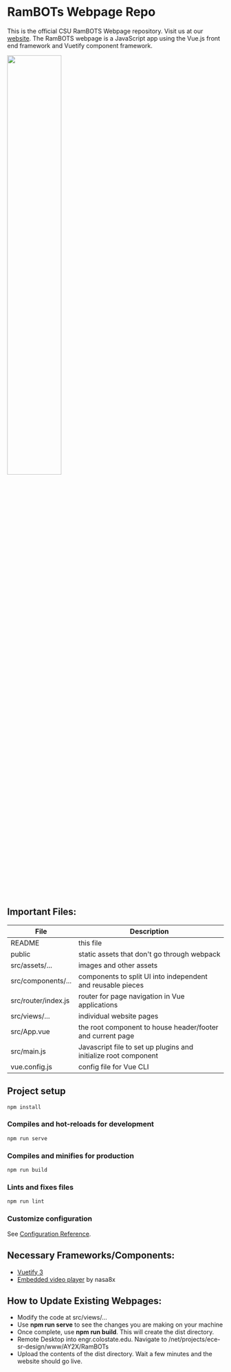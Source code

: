 # RamBOTs Webpage Repo
                   
This is the official CSU RamBOTS Webpage repository. 
Visit us at our [website](https://projects-web.engr.colostate.edu/ece-sr-design/AY22/RamBOTs).
The RamBOTS webpage is a JavaScript app using the Vue.js front end framework and Vuetify component framework.


<img src="https://user-images.githubusercontent.com/112744753/196563382-2745e707-77d6-42d5-98a0-a29530e21c9a.png" width=50% height=50%>

Important Files:
------

| File                       | Description           |
| ---------------------------|-------------|
| README                     | this file |
| public   | static assets that don't go through webpack      |
| src/assets/...    | images and other assets     |
| src/components/...    | components to split UI into independent and reusable pieces     |
| src/router/index.js    | router for page navigation in Vue applications    |
| src/views/...    | individual website pages     |
| src/App.vue    | the root component to house header/footer and current page     |
| src/main.js    | Javascript file to set up plugins and initialize root component     |
| vue.config.js    | config file for Vue CLI   |

## Project setup
```
npm install
```

### Compiles and hot-reloads for development
```
npm run serve
```

### Compiles and minifies for production
```
npm run build
```

### Lints and fixes files
```
npm run lint
```


### Customize configuration
See [Configuration Reference](https://cli.vuejs.org/config/).


## Necessary Frameworks/Components:
- [Vuetify 3](https://vuetifyjs.com/en/getting-started/installation/)
- [Embedded video player](https://github.com/nasa8x/v-video-embed) by nasa8x

## How to Update Existing Webpages:
- Modify the code at src/views/... 
- Use **npm run serve** to see the changes you are making on your machine
- Once complete, use **npm run build**. This will create the dist directory.
- Remote Desktop into engr.colostate.edu. Navigate to /net/projects/ece-sr-design/www/AY2X/RamBOTs
- Upload the contents of the dist directory. Wait a few minutes and the website should go live.



